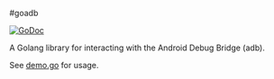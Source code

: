 #goadb

[![GoDoc](https://godoc.org/github.com/basiooo/goadb?status.svg)](https://godoc.org/github.com/basiooo/goadb)

A Golang library for interacting with the Android Debug Bridge (adb).

See [demo.go](cmd/demo/demo.go) for usage.
